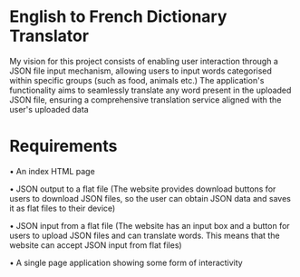 # English to French Dictionary Translator
My vision for this project consists of enabling user interaction through a JSON file input mechanism, allowing users to input words categorised within specific groups (such as food, animals etc.) The application's functionality aims to seamlessly translate any word present in the uploaded JSON file, ensuring a comprehensive translation service aligned with the user's uploaded data

# Requirements
• An index HTML page

• JSON output to a flat file (The website provides download buttons for users to download JSON files, so the user can obtain JSON data and saves it as flat files to their device) 

• JSON input from a flat file (The website has an input box and a button for users to upload JSON files and can translate words. This means that the website can accept JSON input from flat files) 

• A single page application showing some form of interactivity
